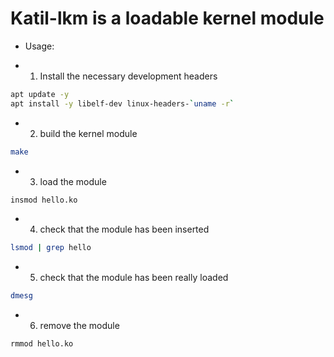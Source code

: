 # Katil-lkm is a loadable kernel module

- Usage:

- 1. Install the necessary development headers
```bash
apt update -y
apt install -y libelf-dev linux-headers-`uname -r`
```
- 2. build the kernel module
```bash
make
```
- 3. load the module
```bash
insmod hello.ko
```
- 4. check that the module has been inserted
```bash
lsmod | grep hello
```
- 5. check that the module has been really loaded
```bash
dmesg
```
- 6. remove the module
```bash
rmmod hello.ko
```
